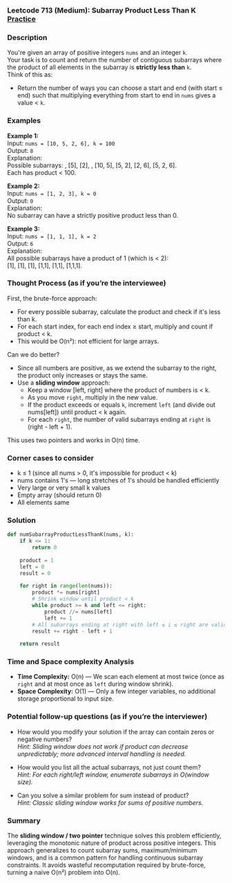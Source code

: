 ### Leetcode 713 (Medium): Subarray Product Less Than K [Practice](https://leetcode.com/problems/subarray-product-less-than-k)

### Description  
You're given an array of positive integers `nums` and an integer `k`.  
Your task is to count and return the number of contiguous subarrays where the product of all elements in the subarray is **strictly less than** `k`.  
Think of this as:  
- Return the number of ways you can choose a start and end (with start ≤ end) such that multiplying everything from start to end in `nums` gives a value < `k`.

### Examples  

**Example 1:**  
Input: `nums = [10, 5, 2, 6], k = 100`  
Output: `8`  
Explanation:  
Possible subarrays: , [5], [2], , [10, 5], [5, 2], [2, 6], [5, 2, 6].  
Each has product < 100.

**Example 2:**  
Input: `nums = [1, 2, 3], k = 0`  
Output: `0`  
Explanation:  
No subarray can have a strictly positive product less than 0.

**Example 3:**  
Input: `nums = [1, 1, 1], k = 2`  
Output: `6`  
Explanation:  
All possible subarrays have a product of 1 (which is < 2):  
[1], [1], [1], [1,1], [1,1], [1,1,1].  

### Thought Process (as if you’re the interviewee)  
First, the brute-force approach:  
- For every possible subarray, calculate the product and check if it's less than k.
- For each start index, for each end index ≥ start, multiply and count if product < k.
- This would be O(n²): not efficient for large arrays.

Can we do better?  
- Since all numbers are positive, as we extend the subarray to the right, the product only increases or stays the same.
- Use a **sliding window** approach:
  - Keep a window [left, right] where the product of numbers is < k.
  - As you move `right`, multiply in the new value.
  - If the product exceeds or equals `k`, increment `left` (and divide out nums[left]) until product < k again.
  - For each `right`, the number of valid subarrays ending at `right` is (right - left + 1).

This uses two pointers and works in O(n) time.

### Corner cases to consider  
- k ≤ 1 (since all nums > 0, it's impossible for product < k)
- nums contains 1's ― long stretches of 1's should be handled efficiently
- Very large or very small k values
- Empty array (should return 0)
- All elements same

### Solution

```python
def numSubarrayProductLessThanK(nums, k):
    if k <= 1:
        return 0
    
    product = 1
    left = 0
    result = 0
    
    for right in range(len(nums)):
        product *= nums[right]
        # Shrink window until product < k
        while product >= k and left <= right:
            product //= nums[left]
            left += 1
        # All subarrays ending at right with left ≤ i ≤ right are valid
        result += right - left + 1
    
    return result

```

### Time and Space complexity Analysis  

- **Time Complexity:** O(n) — We scan each element at most twice (once as `right` and at most once as `left` during window shrink).
- **Space Complexity:** O(1) — Only a few integer variables, no additional storage proportional to input size.

### Potential follow-up questions (as if you’re the interviewer)  

- How would you modify your solution if the array can contain zeros or negative numbers?  
  *Hint: Sliding window does not work if product can decrease unpredictably; more advanced interval handling is needed.*

- How would you list all the actual subarrays, not just count them?  
  *Hint: For each right/left window, enumerate subarrays in O(window size).*

- Can you solve a similar problem for sum instead of product?  
  *Hint: Classic sliding window works for sums of positive numbers.*

### Summary
The **sliding window / two pointer** technique solves this problem efficiently, leveraging the monotonic nature of product across positive integers. This approach generalizes to count subarray sums, maximum/minimum windows, and is a common pattern for handling continuous subarray constraints. It avoids wasteful recomputation required by brute-force, turning a naive O(n²) problem into O(n).